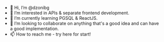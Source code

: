 - 👋 Hi, I’m @dzonibg
- 👀 I’m interested in APIs & separate frontend development.
- 🌱 I’m currently learning PGSQL & ReactJS.
- 💞️ I’m looking to collaborate on anything that's a good idea and can have a good implementation.
- 📫 How to reach me - try here for start!

<!---
dzonibg/dzonibg is a ✨ special ✨ repository because its `README.md` (this file) appears on your GitHub profile.
You can click the Preview link to take a look at your changes.
--->
